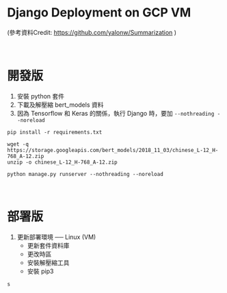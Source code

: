 # Django Deployment on GCP VM

(參考資料Credit: https://github.com/yalonw/Summarization )

<br>

# 開發版
1. 安裝 python 套件
1. 下載及解壓縮 bert_models 資料
1. 因為 Tensorflow 和 Keras 的關係，執行 Django 時，要加 `--nothreading --noreload`
```
pip install -r requirements.txt

wget -q https://storage.googleapis.com/bert_models/2018_11_03/chinese_L-12_H-768_A-12.zip
unzip -o chinese_L-12_H-768_A-12.zip

python manage.py runserver --nothreading --noreload
```

<br>

# 部署版

1. 更新部署環境 ── Linux (VM)
   - 更新套件資料庫
   - 更改時區
   - 安裝解壓縮工具
   - 安裝 pip3
```
s
